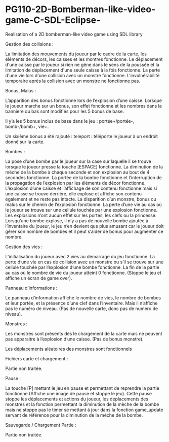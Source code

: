 # PG110-2D-Bomberman-like-video-game-C-SDL-Eclipse-
Realisation of a 2D bomberman-like video game using SDL library

Gestion des collisions : 


La limitation des mouvements du joueur par le cadre de la carte, les éléments de décors, les caisses et les montres fonctionne.
Le déplacement d'une caisse par le joueur si rien ne gêne dans le sens de la poussée et la limitation de déplacement d'une seule caisse à la fois fonctionne.
La perte d'une vie lors d'une collision avec un monstre fonctionne.
L'invulnérabilité temporaire après la collision avec un monstre ne fonctionne pas.



Bonus, Malus : 


L’apparition des bonus fonctionne lors de l’explosion d’une caisse.
Lorsque le joueur marche sur un bonus, son effet fonctionne et les nombres dans la bannière du bas sont modifiés pour les 5 bonus de base.

Il y’a les 5 bonus inclus de base dans le jeu : portée+/portée-, bomb-/bomb+, vie+.

Un sixième bonus a été rajouté : teleport : téléporte le joueur à un endroit donné sur la carte.



Bombes : 


La pose d’une bombe par le joueur sur la case sur laquelle il se trouve lorsque le joueur presse la touche [ESPACE] fonctionne.
La diminution de la mèche de la bombe à chaque seconde et son explosion au bout de 4 secondes fonctionne.
La portée de la bombe fonctionne et l’interruption de la propagation de l’explosion par les éléments de décor fonctionne.
L’explosion d’une caisse et l’affichage de son contenu  fonctionne mais si une caisse se trouve derrière, elle explose et affiche son contenu également et ne reste pas intacte.
La disparition d’un monstre, bonus ou malus sur le chemin de l’explosion fonctionne.
La perte d’une vie au cas où le joueur se trouve sur une cellule touchée par une explosion fonctionne.
Les explosions n’ont aucun effet sur les portes, les clefs ou la princesse.
Lorsqu’une bombe explose, il n’y a pas de nouvelle bombe ajoutée à l’inventaire du joueur, le jeu n’en devient que plus amusant car le joueur doit gérer son nombre de bombes et il peut s’aider de bonus pour augmenter ce nombre.



Gestion des vies : 


L’initialisation du joueur avec 2 vies au démarrage du jeu fonctionne.
La perte d’une vie en cas de collision avec un monstre ou s’il se trouve sur une cellule touchée par l’explosion d’une bombe fonctionne.
La fin de la partie au cas où le nombre de vie du joueur atteint 0 fonctionne. (Stoppe le jeu et affiche un écran de game over).



Panneau d’informations :
 

Le panneau d’information affiche le nombre de vies, le nombre de bombes et leur portée, et la présence d’une clef dans l’inventaire.
Mais il n’affiche pas  le numéro de niveau. (Pas de nouvelle carte, donc pas de numéro de niveau).



Monstres : 


Les monstres sont présents dès le chargement de la carte mais ne peuvent pas apparaitre à l’explosion d’une caisse.
(Pas de bonus monstre).

Les déplacements aléatoires des monstres sont fonctionnels



Fichiers carte et chargement : 

Partie non traitée.



Pause : 


La touche  [P] mettant le jeu en pause et permettant de reprendre la partie fonctionne.(Affiche une image de pause et stoppe le jeu).
Cette pause stoppe les déplacements et actions du joueur, les déplacements des monstres et la fonction permettant la diminution de la mèche de la bombe mais ne stoppe pas le timer se mettant à jour dans la fonction game_update servant de référence pour la diminution de la mèche de la bombe.



Sauvegarde / Chargement Partie : 


Partie non traitée.
